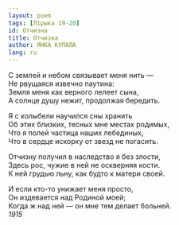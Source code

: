 ```yaml
---
layout: poem
tags: [Лірыка 19-20]
id: Отчизна
title: Отчизна
author: ЯНКА КУПАЛА
lang: ru
---
```



С землей и небом связывает меня нить —  
Не рвущаяся извечно паутина:  
Земля меня как верного лелеет сына,  
А солнце душу нежит, продолжая бередить.  

Я с колыбели научился сны хранить  
Об этих близких, тесных мне местах родимых,  
Что я полей частица наших лебединых,  
Что в сердце искорку от звезд не погасить.  

Отчизну получил в наследство я без злости,  
Здесь рос, чужие в ней не оскверняя кости.  
К ней грудью льну, как будто к матери своей.  

И если кто-то унижает меня просто,  
Он издевается над Родиной моей;  
Когда ж над ней — он мне тем делает больней.  
*1915*  
